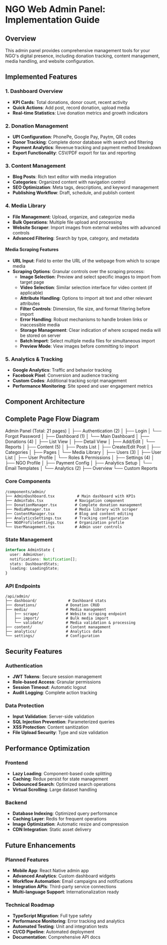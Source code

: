 # NGO Web Admin Panel: Implementation Guide

## Overview

This admin panel provides comprehensive management tools for your NGO's digital presence, including donation tracking, content management, media handling, and website configuration.

## Implemented Features

### 1. Dashboard Overview
- **KPI Cards**: Total donations, donor count, recent activity
- **Quick Actions**: Add post, record donation, upload media
- **Real-time Statistics**: Live donation metrics and growth indicators

### 2. Donation Management  
- **UPI Configuration**: PhonePe, Google Pay, Paytm, QR codes
- **Donor Tracking**: Complete donor database with search and filtering
- **Payment Analytics**: Revenue tracking and payment method breakdown
- **Export Functionality**: CSV/PDF export for tax and reporting

### 3. Content Management
- **Blog Posts**: Rich text editor with media integration
- **Categories**: Organized content with navigation control
- **SEO Optimization**: Meta tags, descriptions, and keyword management
- **Publishing Workflow**: Draft, schedule, and publish content

### 4. Media Library
- **File Management**: Upload, organize, and categorize media
- **Bulk Operations**: Multiple file upload and processing
- **Website Scraper**: Import images from external websites with advanced controls
- **Advanced Filtering**: Search by type, category, and metadata

#### Media Scraping Features
- **URL Input**: Field to enter the URL of the webpage from which to scrape media
- **Scraping Options**: Granular controls over the scraping process:
  - **Image Selection**: Preview and select specific images to import from target page
  - **Video Selection**: Similar selection interface for video content (if applicable)
  - **Attribute Handling**: Options to import alt text and other relevant attributes
  - **Filter Controls**: Dimension, file size, and format filtering before import
  - **Error Handling**: Robust mechanisms to handle broken links or inaccessible media
  - **Storage Management**: Clear indication of where scraped media will be stored on server
  - **Batch Import**: Select multiple media files for simultaneous import
  - **Preview Mode**: View images before committing to import

### 5. Analytics & Tracking
- **Google Analytics**: Traffic and behavior tracking
- **Facebook Pixel**: Conversion and audience tracking
- **Custom Codes**: Additional tracking script management
- **Performance Monitoring**: Site speed and user engagement metrics

## Component Architecture

## Complete Page Flow Diagram

Admin Panel (Total: 21 pages)
│
├── Authentication (2)
│   ├── Login
│   └── Forgot Password
│
├── Dashboard (1)
│   └── Main Dashboard
│
├── Donations (4)
│   ├── List View
│   ├── Detail View
│   ├── Add/Edit
│   └── Reports
│
├── Content (5)
│   ├── Posts List
│   ├── Create/Edit Post
│   ├── Categories
│   ├── Pages
│   └── Media Library
│
├── Users (3)
│   ├── User List
│   ├── User Profile
│   └── Roles & Permissions
│
├── Settings (4)
│   ├── NGO Profile
│   ├── Payment Config
│   ├── Analytics Setup
│   └── Email Templates
│
└── Analytics (2)
    ├── Overview
    └── Custom Reports

### Core Components
```
/components/admin/
├── AdminDashboard.tsx          # Main dashboard with KPIs
├── AdminTabs.tsx              # Navigation component
├── DonationManager.tsx        # Complete donation management
├── MediaManager.tsx           # Media library with scraper
├── ContentManager.tsx         # Blog and content editing
├── AnalyticsSettings.tsx      # Tracking configuration
├── NGOProfileSettings.tsx     # Organization profile
└── UserManagement.tsx         # Admin user controls
```

### State Management
```typescript
interface AdminState {
  user: AdminUser;
  notifications: Notification[];
  stats: DashboardStats;
  loading: LoadingState;
}
```

### API Endpoints
```
/api/admin/
├── dashboard/              # Dashboard stats
├── donations/             # Donation CRUD
├── media/                 # Media management
│   ├── scrape/            # Website scraping endpoint
│   ├── import/            # Bulk media import
│   └── validate/          # Media validation & processing
├── content/               # Content management
├── analytics/             # Analytics data
└── settings/              # Configuration
```

## Security Features

### Authentication
- **JWT Tokens**: Secure session management
- **Role-based Access**: Granular permissions
- **Session Timeout**: Automatic logout
- **Audit Logging**: Complete action tracking

### Data Protection
- **Input Validation**: Server-side validation
- **SQL Injection Prevention**: Parameterized queries
- **XSS Protection**: Content sanitization
- **File Upload Security**: Type and size validation

## Performance Optimization

### Frontend
- **Lazy Loading**: Component-based code splitting
- **Caching**: Redux persist for state management
- **Debounced Search**: Optimized search operations
- **Virtual Scrolling**: Large dataset handling

### Backend
- **Database Indexing**: Optimized query performance
- **Caching Layer**: Redis for frequent operations
- **Image Optimization**: Automatic resize and compression
- **CDN Integration**: Static asset delivery

## Future Enhancements

### Planned Features
- **Mobile App**: React Native admin app
- **Advanced Analytics**: Custom dashboard widgets
- **Workflow Automation**: Email campaigns and notifications
- **Integration APIs**: Third-party service connections
- **Multi-language Support**: Internationalization ready

### Technical Roadmap
- **TypeScript Migration**: Full type safety
- **Performance Monitoring**: Error tracking and analytics
- **Automated Testing**: Unit and integration tests
- **CI/CD Pipeline**: Automated deployment
- **Documentation**: Comprehensive API docs
